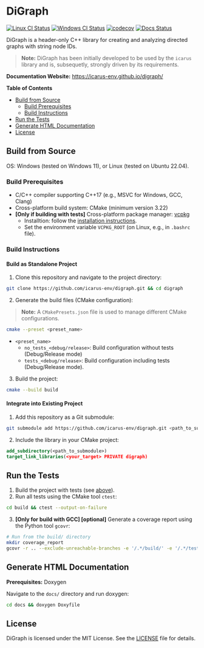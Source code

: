 # DiGraph
[![Linux CI Status](https://github.com/icarus-env/digraph/actions/workflows/linux.yml/badge.svg)](https://github.com/icarus-env/digraph/actions/workflows/linux.yml?query=workflow%3Alinux)
[![Windows CI Status](https://github.com/icarus-env/digraph/actions/workflows/windows.yml/badge.svg)](https://github.com/icarus-env/digraph/actions/workflows/windows.yml?query=workflow%3Awindows)
[![codecov](https://codecov.io/gh/icarus-env/digraph/graph/badge.svg?token=nCjYPy5rSt)](https://codecov.io/gh/icarus-env/digraph)
[![Docs Status](https://github.com/icarus-env/digraph/actions/workflows/docs.yml/badge.svg)](https://github.com/icarus-env/digraph/actions/workflows/docs.yml?query=workflow%3Adocs)

DiGraph is a header-only C++ library for creating and analyzing directed graphs with string node IDs.

>**Note:** DiGraph has been initially developed to be used by the `icarus` library and is, subsequetly, strongly driven by its requirements.

**Documentation Website:** https://icarus-env.github.io/digraph/

**Table of Contents**
- [Build from Source](#build-from-source)
  - [Build Prerequisites](#build-prerequisites)
  - [Build Instructions](#build-instructions)
- [Run the Tests](#run-the-tests)
- [Generate HTML Documentation](#generate-html-documentation)
- [License](#license)

## Build from Source
OS: Windows (tested on Windows 11), or Linux (tested on Ubuntu 22.04).

### Build Prerequisites
* C/C++ compiler supporting C++17 (e.g., MSVC for Windows, GCC, Clang)
* Cross-platform build system: CMake (minimum version 3.22)
* **[Only if building with tests]** Cross-platform package manager: [vcpkg](https://github.com/microsoft/vcpkg) 
    - Installtion: follow the [installation instructions](https://learn.microsoft.com/de-de/vcpkg/get_started/get-started?pivots=shell-cmd#1---set-up-vcpkg). 
    - Set the environment variable `VCPKG_ROOT` (on Linux, e.g., in `.bashrc` file).

### Build Instructions
#### Build as Standalone Project
1. Clone this repository and navigate to the project directory:
```bash
git clone https://github.com/icarus-env/digraph.git && cd digraph
```

2. Generate the build files (CMake configuration):
> **Note:** A `CMakePresets.json` file is used to manage different CMake configurations.

```bash
cmake --preset <preset_name>
```
* `<preset_name>`
    * `no_tests_<debug/release>`: Build configuration without tests (Debug/Release mode)
    * `tests_<debug/release>`: Build configuration including tests (Debug/Release mode).

3. Build the project:
```bash
cmake --build build
```

#### Integrate into Existing Project
1. Add this repository as a Git submodule:
```bash
git submodule add https://github.com/icarus-env/digraph.git <path_to_submodule>
```

2. Include the library in your CMake project:
```cmake
add_subdirectory(<path_to_submodule>)
target_link_libraries(<your_target> PRIVATE digraph)
```

## Run the Tests
1. Build the project with tests (see [above](#build-as-standalone-project)).
2. Run all tests using the CMake tool `ctest`:
```bash
cd build && ctest --output-on-failure
```

3. **[Only for build with GCC] [optional]** Generate a coverage report using the Python tool `gcovr`:
```bash
# Run from the build/ directory
mkdir coverage_report
gcovr -r .. --exclude-unreachable-branches -e '/.*/build/' -e '/.*/tests/' --html --html-details -o coverage_report/coverage.html
```

## Generate HTML Documentation
**Prerequisites:** Doxygen

Navigate to the `docs/` directory and run doxygen:
```bash
cd docs && doxygen Doxyfile
```

## License
DiGraph is licensed under the MIT License. See the [LICENSE](LICENSE) file for details.
